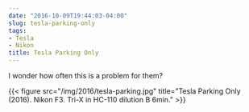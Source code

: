 ```yaml
---
date: "2016-10-09T19:44:03-04:00"
slug: tesla-parking-only
tags:
- Tesla
- Nikon
title: Tesla Parking Only
---
```


I wonder how often this is a problem for them?

{{< figure src="/img/2016/tesla-parking.jpg" title="Tesla Parking Only (2016). Nikon F3. Tri-X in HC-110 dilution B 6min." >}}
